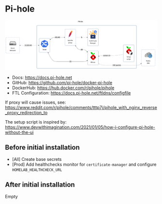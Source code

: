 # Pi-hole

![diagram](../../docs/diagrams/out/apps/pihole.png)

- Docs: <https://docs.pi-hole.net>
- GitHub: <https://github.com/pi-hole/docker-pi-hole>
- DockerHub: <https://hub.docker.com/r/pihole/pihole>
- FTL Configuration: <https://docs.pi-hole.net/ftldns/configfile>

If proxy will cause issues, see: <https://www.reddit.com/r/pihole/comments/tttp7j/pihole_with_nginx_reverse_proxy_redirection_to>

The setup script is inspired by: <https://www.devwithimagination.com/2021/01/05/how-i-configure-pi-hole-without-the-ui>

## Before initial installation

- \[All\] Create base secrets
- \[Prod\] Add healthchecks monitor for `certificate-manager` and configure `HOMELAB_HEALTHCHECK_URL`

## After initial installation

Empty
